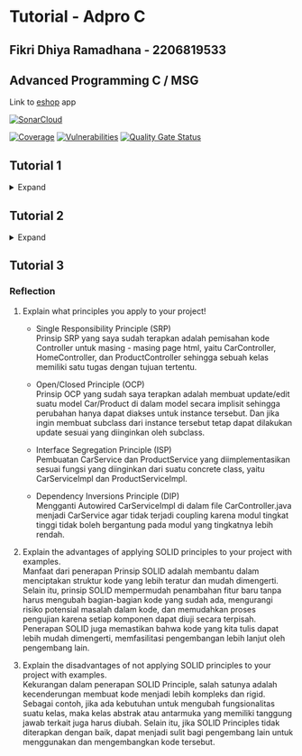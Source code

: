# Tutorial - Adpro C
## Fikri Dhiya Ramadhana - 2206819533
## Advanced Programming C / MSG

Link to [eshop](https://adpro-tutorial-fikrirmdhna-adpro.koyeb.app/) app

[![SonarCloud](https://sonarcloud.io/images/project_badges/sonarcloud-orange.svg)](https://sonarcloud.io/summary/new_code?id=fikrirmdhna_tutorial-2)

[![Coverage](https://sonarcloud.io/api/project_badges/measure?project=fikrirmdhna_tutorial-2&metric=coverage)](https://sonarcloud.io/summary/new_code?id=fikrirmdhna_tutorial-2) [![Vulnerabilities](https://sonarcloud.io/api/project_badges/measure?project=fikrirmdhna_tutorial-2&metric=vulnerabilities)](https://sonarcloud.io/summary/new_code?id=fikrirmdhna_tutorial-2) [![Quality Gate Status](https://sonarcloud.io/api/project_badges/measure?project=fikrirmdhna_tutorial-2&metric=alert_status)](https://sonarcloud.io/summary/new_code?id=fikrirmdhna_tutorial-2)


## Tutorial 1
<details>
<summary>Expand</summary>

### Reflection 1

### Clean Code
Dalam tutorial ini, *clean code* yang sudah saya terapkan adalah: 
1. Penamaan variabel, function, dan lain - lain yang sudah jelas dan tidak ambigu.
2. Pembuatan Function untuk mempersingkat baris kode atau meminimalisir penulisan kode yang sama. 
3. Terdapat dokumentasi kode testing apa yang akan dilakukan di [sini](src/test/java/id/ac/ui/cs/advprog/eshop/repository/ProductRepositoryTest.java).
4. Mengusahakan kode yang sudah saya buat *readable* dan memiliki indentasi yang konsisten.

### Secure Code
Dalam tutorial ini, *secure coding* yang sudah saya terapkan adalah: 
1. Sudah menggunakan input validation di [sini](src/main/java/id/ac/ui/cs/advprog/eshop/controller/ProductController.java) untuk mengambil *productId* dari *PathVariable* untuk menghindari *injection attack*. 
2. *Error handling* di dalam ProductController agar *product* yang akan diedit tidak bertipe null dan sesuai dengan *product* yang akan diedit.
3. Mengimplementasikan *access control*, seperti *GET* dan *POST* method.

## Reflection 2
1. Setelah saya membuat unit test di dalam proyek ini, saya merasa tenang karena kode yang saya buat sudah berjalan seperti apa yang saya inginkan.Banyaknya test yang ada di dalam suatu class dapat bervariasi tergantung dari code behavior yang akan kita test dan mencegah hal yang tidak diinginkan saat menjalankan kode kita tersebut. Jika kode saya sudah 100% code coverage belum tentu kode saya tidak memiliki bug atau error karena unit test sendiri memiliki limitasi. 

2. Jika diminta untuk membuat java class baru dengan setup dan variabel yang sama seperti CreateProductFunctionalTest, hal ini akan membuat kerapihan kode berkurang karena terdapat setup dan variabel yang sama dan seharusnya tidak perlu ditulis kembali. Hanya perlu digunakan kembali untuk membuat test case yang sesuai permintaan.
</details>

## Tutorial 2
<details>
<summary>Expand</summary>

### Reflection
1.  List the code quality issue(s) that you fixed during the exercise and explain your strategy on fixing them.

* Strategi saya dalam memperbaiki *quality issue(s)* adalah menghilangkan `return null` dari kode productRepository.findProductById yang saya buat karena akan membuat missing branches sehingga harus ditekankan dengan membuat instance produk terlebih dahulu.
* Menghilangkan if-conditional yang tidak perlu untuk memastikan bahwa skenario akan selalu terpenuhi.
* Membuat unit test untuk masing - masing folder agar code coverage terpenuhi dan melakukan assertion test dan verify test untuk menguji apakah test yang dibuat menghasilkan output yang diinginkan.

2. Look at your CI/CD workflows (GitHub)/pipelines (GitLab). Do you think the current implementation has met the definition of Continuous Integration and Continuous Deployment? Explain the reasons (minimum 3 sentences)! 
* Menurut saya, CI/CD yang sudah saya implementasikan telah memenuhi konsep yang ada sebagai contoh penggunaan GitHub Workflows sebagai automisasi *integration* dan *deployment* saat kita melakukan perubahan *push* atau *pull*. Saat melakukan perubahan perubahan pada branch, kode akan diuji yang ada di ci.yml, scorecard.yml, dan sonarcloud.yml. Dan ketika ketiga pengecekan tersebut berhasil, kode dapat digabungkan ke main sehingga dapat dideploy dengan PaaS Koyeb dan diperiksa keamanan kode dengan scorecard.yml yang dimana akan terbentuk suatu siklus *software development life*. 
</details>

## Tutorial 3
### Reflection

1) Explain what principles you apply to your project!
    * Single Responsibility Principle (SRP)  
    Prinsip SRP yang saya sudah terapkan adalah pemisahan kode Controller untuk masing - masing page html, yaitu CarController, HomeController, dan ProductController sehingga sebuah kelas memiliki satu tugas dengan tujuan tertentu.

    * Open/Closed Principle (OCP)  
    Prinsip OCP yang sudah saya terapkan adalah membuat update/edit suatu model Car/Product di dalam model secara implisit sehingga perubahan hanya dapat diakses untuk instance tersebut. Dan jika ingin membuat subclass dari instance tersebut tetap dapat dilakukan update sesuai yang diinginkan oleh subclass.

    * Interface Segregation Principle (ISP)  
    Pembuatan CarService dan ProductService yang diimplementasikan sesuai fungsi yang diinginkan dari suatu concrete class, yaitu CarServiceImpl dan ProductServiceImpl.

    * Dependency Inversions Principle (DIP)  
    Mengganti Autowired CarServiceImpl di dalam file CarController.java menjadi CarService agar tidak terjadi coupling karena modul tingkat tinggi tidak boleh bergantung pada modul yang tingkatnya lebih rendah. 

2) Explain the advantages of applying SOLID principles to your project with examples.  
    Manfaat dari penerapan Prinsip SOLID adalah membantu dalam menciptakan struktur kode yang lebih teratur dan mudah dimengerti. Selain itu, prinsip SOLID mempermudah penambahan fitur baru tanpa harus mengubah bagian-bagian kode yang sudah ada, mengurangi risiko potensial masalah dalam kode, dan memudahkan proses pengujian karena setiap komponen dapat diuji secara terpisah. Penerapan SOLID juga memastikan bahwa kode yang kita tulis dapat lebih mudah dimengerti, memfasilitasi pengembangan lebih lanjut oleh pengembang lain.

3) Explain the disadvantages of not applying SOLID principles to your project with examples.  
    Kekurangan dalam penerapan SOLID Principle, salah satunya adalah kecenderungan membuat kode menjadi lebih kompleks dan rigid. Sebagai contoh, jika ada kebutuhan untuk mengubah fungsionalitas suatu kelas, maka kelas abstrak atau antarmuka yang memiliki tanggung jawab terkait juga harus diubah. Selain itu, jika SOLID Principles tidak diterapkan dengan baik, dapat menjadi sulit bagi pengembang lain untuk menggunakan dan mengembangkan kode tersebut.